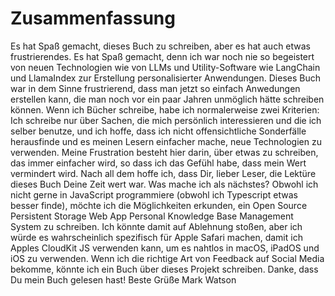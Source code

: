 # Zusammenfassung
Es hat Spaß gemacht, dieses Buch zu schreiben, aber es hat auch etwas frustrierendes.
Es hat Spaß gemacht, denn ich war noch nie so begeistert von neuen Technologien wie von LLMs und Utility-Software wie LangChain und
LlamaIndex zur Erstellung personalisierter Anwendungen.
Dieses Buch war in dem Sinne frustrierend, 
dass man jetzt so einfach Anwedungen erstellen kann, die man noch vor ein paar Jahren unmöglich hätte schreiben können. Wenn ich Bücher schreibe, habe ich normalerweise zwei Kriterien: 
Ich schreibe nur über Sachen, die mich persönlich interessieren und die ich selber benutze, und ich hoffe, dass ich nicht offensichtliche Sonderfälle herausfinde und es meinen Lesern einfacher mache, neue Technologien zu verwenden. Meine Frustration besteht hier darin, über etwas zu schreiben, das immer einfacher wird, so dass ich das Gefühl habe, dass mein Wert vermindert wird.
Nach all dem hoffe ich, dass Dir, lieber Leser, die Lektüre dieses Buch Deine Zeit wert war.
Was mache ich als nächstes? Obwohl ich nicht gerne in JavaScript programmiere (obwohl ich Typescript etwas besser finde), möchte ich die Möglichkeiten erkunden, ein Open Source Persistent Storage Web App Personal Knowledge Base Management System zu schreiben. Ich könnte damit auf Ablehnung stoßen, aber ich würde es wahrscheinlich spezifisch für Apple Safari machen, damit ich Apples CloudKit JS verwenden kann, um es nahtlos in macOS, iPadOS und iOS zu verwenden. Wenn ich die richtige Art von Feedback auf Social Media bekomme, könnte ich ein Buch über dieses Projekt schreiben.
Danke, dass Du mein Buch gelesen hast!
Beste Grüße
Mark Watson

